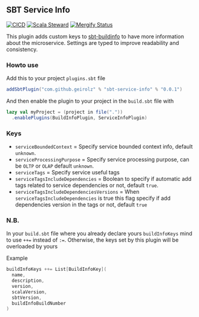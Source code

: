 ## SBT Service Info

[![CICD](https://github.com/geirolz/sbt-service-info/actions/workflows/cicd.yml/badge.svg)](https://github.com/geirolz/sbt-service-info/actions/workflows/cicd.yml)
[![Scala Steward](https://img.shields.io/badge/Scala_Steward-helping-blue.svg?style=flat&logo=data:image/png;base64,iVBORw0KGgoAAAANSUhEUgAAAA4AAAAQCAMAAAARSr4IAAAAVFBMVEUAAACHjojlOy5NWlrKzcYRKjGFjIbp293YycuLa3pYY2LSqql4f3pCUFTgSjNodYRmcXUsPD/NTTbjRS+2jomhgnzNc223cGvZS0HaSD0XLjbaSjElhIr+AAAAAXRSTlMAQObYZgAAAHlJREFUCNdNyosOwyAIhWHAQS1Vt7a77/3fcxxdmv0xwmckutAR1nkm4ggbyEcg/wWmlGLDAA3oL50xi6fk5ffZ3E2E3QfZDCcCN2YtbEWZt+Drc6u6rlqv7Uk0LdKqqr5rk2UCRXOk0vmQKGfc94nOJyQjouF9H/wCc9gECEYfONoAAAAASUVORK5CYII=)](https://gitlab.com/moneyfarm-tech/sandbox/steward)
[![Mergify Status](https://img.shields.io/endpoint.svg?url=https://gh.mergify.io/badges/geirolz/sbt-service-info&style=flat)](https://mergify.io)

This plugin adds custom keys to [sbt-buildinfo](https://github.com/sbt/sbt-buildinfo) to have more information about the microservice.
Settings are typed to improve readability and consistency.
    
### Howto use 
    
Add this to your project `plugins.sbt` file
```sbt
addSbtPlugin("com.github.geirolz" % "sbt-service-info" % "0.0.1")
```

And then enable the plugin to your project in the `build.sbt` file with 
```sbt
lazy val myProject = (project in file("."))
  .enablePlugins(BuildInfoPlugin, ServiceInfoPlugin)
```


### Keys
- `serviceBoundedContext` = Specify service bounded context info, default `unknown`.
- `serviceProcessingPurpose` = Specify service processing purpose, can be `OLTP` or `OLAP` default `unknown`.
- `serviceTags` = Specify service useful tags
- `serviceTagsIncludeDependencies` = Boolean to specify if automatic add tags related to service dependencies or not, default `true`.
- `serviceTagsIncludeDependenciesVersions` = When `serviceTagsIncludeDependencies` is true this flag specify if add dependencies version in the tags or not, default `true`


### N.B.
In your `build.sbt` file where you already declare yours `buildInfoKeys` mind to use `++=` instead of `:=`.
Otherwise, the keys set by this plugin will be overloaded by yours 
  
Example
```sbt
buildInfoKeys ++= List[BuildInfoKey](
  name,
  description,
  version,
  scalaVersion,
  sbtVersion,
  buildInfoBuildNumber
)
```